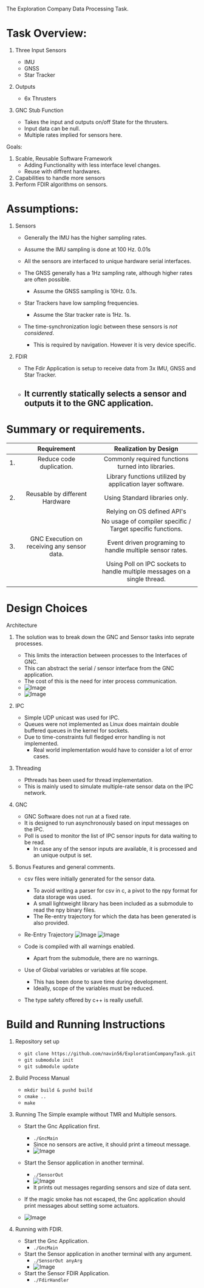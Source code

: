 The Exploration Company Data Processing Task.

# Task Overview:
1.  Three Input Sensors
    - IMU
    - GNSS
    - Star Tracker

2. Outputs
    - 6x Thrusters

3. GNC Stub Function
    - Takes the input and outputs on/off State for the thrusters.
    - Input data can be null.
    - Multiple rates implied for sensors here.

Goals:
1. Scable, Reusable Software Framework
    - Adding Functionality with less interface level changes.
    - Reuse with diffrent hardwares.
2. Capabilities to handle more sensors
3. Perform FDIR algorithms on sensors.

# Assumptions:

1. Sensors
    - Generally the IMU has the higher sampling rates. 
    - Assume the IMU sampling is done at 100 Hz. 0.01s
    - All the sensors are interfaced to unique hardware serial interfaces.
    - The GNSS generally has a 1Hz sampling rate, although higher rates are often possible.
        - Assume the GNSS sampling is 10Hz. 0.1s.
    - Star Trackers have low sampling frequencies.
        - Assume the Star tracker rate is 1Hz. 1s.

    - The time-synchronization logic between these sensors is *not considered*.
        - This is required by navigation. However it is very device specific.

2. FDIR
    - The Fdir Application is setup to receive data from 3x IMU, GNSS and Star Tracker.
    - It currently statically selects a sensor and outputs it to the GNC application.
        -


# Summary or requirements.

|    |                  Requirement                 |                           Realization by Design                           |
|:--:|:--------------------------------------------:|:-------------------------------------------------------------------------:|
| 1. |           Reduce code duplication.           |             Commonly required functions turned into libraries.            |
|    |                                              |         Library functions utilized by application layer software.         |
| 2. |        Reusable by different Hardware        |                       Using Standard libraries only.                      |
|    |                                              |                        Relying on OS defined API's                        |
|    |                                              |        No usage of compiler specific / Target specific functions.         |
| 3. | GNC Execution on receiving any sensor data.  | Event driven programing to handle multiple sensor rates.                  |
|    |                                              | Using Poll on IPC sockets to handle multiple messages on a single thread. |
|    |                                              |                                                                           |

# Design Choices

Architecture

1. The solution was to break down the GNC and Sensor tasks into seprate processes.
    - This limits the interaction between processes to the Interfaces of GNC.
    - This can abstract the serial / sensor interface from the GNC application.
    - The cost of this is the need for inter process communication.
    - ![Image](docs/Architecture-Page-2.png)
    - ![Image](docs/Architecture-Page-3.png)

2. IPC
    - Simple UDP unicast was used for IPC.
    - Queues were not implemented as Linux does maintain double buffered queues in the kernel for sockets.
    - Due to time-constraints full fledged error handling is not implemented.
        - Real world implementation would have to consider a lot of error cases.

3. Threading
    - Pthreads has been used for thread implementation.
    - This is mainly used to simulate multiple-rate sensor data on the IPC network.

4. GNC
    - GNC Software does not run at a fixed rate.
    - It is designed to run asynchronously based on input messages on the IPC.
    - Poll is used to monitor the list of IPC sensor inputs for data waiting to be read.
        - In case any of the sensor inputs are available, it is processed and an unique output is set.

5. Bonus Features and general comments.
    - csv files were initially generated for the sensor data.
        - To avoid writing a parser for csv in c, a pivot to the npy format for data storage was used.
        - A small lightweight library has been included as a submodule to read the npy binary files.
        - The Re-entry trajectory for which the data has been generated is also provided.

    - Re-Entry Trajectory
        ![Image](inputData/scenarioAerocapture1Earth.png)
        ![Image](inputData/scenarioAerocapture2Earth.png)

    - Code is compiled with all warnings enabled.
        - Apart from the submodule, there are no warnings.
    - Use of Global variables or variables at file scope.
        - This has been done to save time during development.
        - Ideally, scope of the variables must be reduced.
    - The type safety offered by c++ is really usefull.

# Build and Running Instructions

1. Repository set up
    - ` git clone https://github.com/navin56/ExplorationCompanyTask.git `
    - ` git submodule init `
    - ` git submodule update `

2. Build Process Manual
    - ` mkdir build & pushd build `
    - ` cmake .. `
    - ` make `

3. Running The Simple example without TMR and Multiple sensors.
    - Start the Gnc Application first.
        - ` ./GncMain `
        - Since no sensors are active, it should print a timeout message.
        - ![Image](docs/GncApp.png)

    - Start the Sensor application in another terminal.
        - ` ./SensorOut `
        - ![Image](docs/Sensor.png)
        - It prints out messages regarding sensors and size of data sent.
    - If the magic smoke has not escaped, the Gnc application should print 
        messages about setting some actuators.
    - ![Image](docs/GncWorking.png)

4. Running with FDIR.
    - Start the Gnc Application.
        - ` ./GncMain `
    - Start the Sensor application in another terminal with any argument.
        - ` ./SensorOut anyArg `
        - ![Image](docs/SensorMultiple.png)
    - Start the Sensor FDIR Application.
        - ` ./FdirHandler `
